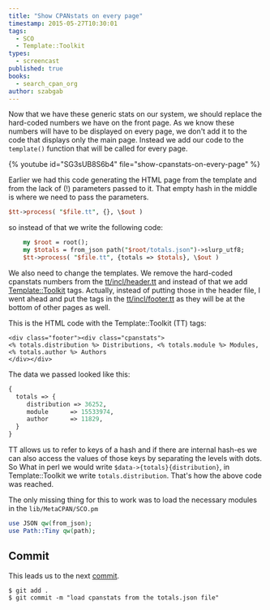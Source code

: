 ```yaml
---
title: "Show CPANstats on every page"
timestamp: 2015-05-27T10:30:01
tags:
  - SCO
  - Template::Toolkit
types:
  - screencast
published: true
books:
  - search_cpan_org
author: szabgab
---
```



Now that we have these generic stats on our system, we should replace the hard-coded numbers we have on the front page.
As we know these numbers will have to be displayed on every page, we don't add it to the code that displays only the main page.
Instead we add our code to the `template()` function that will be called for every page.


{% youtube id="SG3sUB8S6b4" file="show-cpanstats-on-every-page" %}

Earlier we had this code generating the HTML page from the template and from the lack of (!) parameters passed to it.
That empty hash in the middle is where we need to pass the parameters.

```perl
$tt->process( "$file.tt", {}, \$out )
```

so instead of that we write the following code:


```perl
    my $root = root();
    my $totals = from_json path("$root/totals.json")->slurp_utf8;
    $tt->process( "$file.tt", {totals => $totals}, \$out )
```

We also need to change the templates. We remove the hard-coded cpanstats numbers from the
[tt/incl/header.tt](https://github.com/szabgab/MetaCPAN-SCO/blob/35c35625c67e43877090dfc22be8ba8324b45f25/tt/incl/header.tt)
and instead of that we add [Template::Toolkit](http://template-toolkit.org/) tags. Actually, instead of putting those
in the header file, I went ahead and put the tags in the
[tt/incl/footer.tt](https://github.com/szabgab/MetaCPAN-SCO/blob/35c35625c67e43877090dfc22be8ba8324b45f25/tt/incl/footer.tt)
as they will be at the bottom of other pages as well.

This is the HTML code with the Template::Toolkit (TT) tags:

```
<div class="footer"><div class="cpanstats">
<% totals.distribution %> Distributions, <% totals.module %> Modules, <% totals.author %> Authors
</div></div>
```

The data we passed looked like this:

```perl
{
  totals => {
     distribution => 36252,
     module      => 15533974,
     author      => 11829,
  }
} 
```

TT allows us to refer to keys of a hash and if there are internal hash-es we can also access the values of those
keys by separating the levels with dots. So What in perl we would write
`$data->{totals}{distribution}`, in Template::Toolkit we write `totals.distribution`.
That's how the above code was reached.

The only missing thing for this to work was to load the necessary modules in the `lib/MetaCPAN/SCO.pm`

```perl
use JSON qw(from_json);
use Path::Tiny qw(path);
```

## Commit

This leads us to the next [commit](https://github.com/szabgab/MetaCPAN-SCO/commit/35c35625c67e43877090dfc22be8ba8324b45f25).

```
$ git add .
$ git commit -m "load cpanstats from the totals.json file"
```


